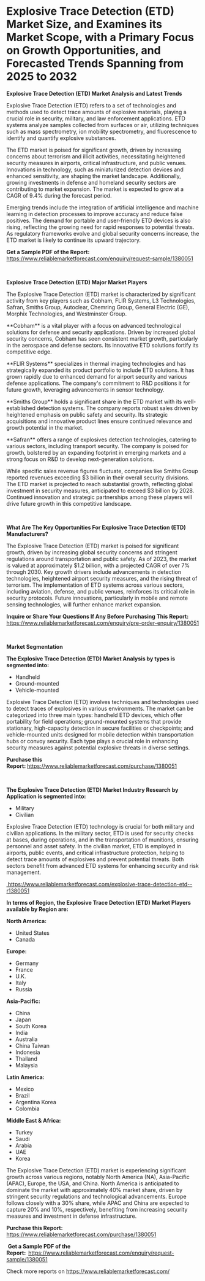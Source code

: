 <p><h1>Explosive Trace Detection (ETD) Market Size, and Examines its Market Scope, with a Primary Focus on Growth Opportunities, and Forecasted Trends Spanning from 2025 to 2032</h1></p><p><strong>Explosive Trace Detection (ETD) Market Analysis and Latest Trends</strong></p>
<p><p>Explosive Trace Detection (ETD) refers to a set of technologies and methods used to detect trace amounts of explosive materials, playing a crucial role in security, military, and law enforcement applications. ETD systems analyze samples collected from surfaces or air, utilizing techniques such as mass spectrometry, ion mobility spectrometry, and fluorescence to identify and quantify explosive substances.</p><p>The ETD market is poised for significant growth, driven by increasing concerns about terrorism and illicit activities, necessitating heightened security measures in airports, critical infrastructure, and public venues. Innovations in technology, such as miniaturized detection devices and enhanced sensitivity, are shaping the market landscape. Additionally, growing investments in defense and homeland security sectors are contributing to market expansion. The market is expected to grow at a CAGR of 9.4% during the forecast period. </p><p>Emerging trends include the integration of artificial intelligence and machine learning in detection processes to improve accuracy and reduce false positives. The demand for portable and user-friendly ETD devices is also rising, reflecting the growing need for rapid responses to potential threats. As regulatory frameworks evolve and global security concerns increase, the ETD market is likely to continue its upward trajectory.</p></p>
<p><strong>Get a Sample PDF of the Report:&nbsp;</strong> <a href="https://www.reliablemarketforecast.com/enquiry/request-sample/1380051?utm_campaign=2308&utm_medium=2&utm_source=Github&utm_content=ia&utm_term=11042025&utm_id=explosive-trace-detection-etd">https://www.reliablemarketforecast.com/enquiry/request-sample/1380051</a></p>
<p>&nbsp;</p>
<p><strong>Explosive Trace Detection (ETD) Major Market Players</strong></p>
<p><p>The Explosive Trace Detection (ETD) market is characterized by significant activity from key players such as Cobham, FLIR Systems, L3 Technologies, Safran, Smiths Group, Autoclear, Chemring Group, General Electric (GE), Morphix Technologies, and Westminster Group.</p><p>**Cobham** is a vital player with a focus on advanced technological solutions for defense and security applications. Driven by increased global security concerns, Cobham has seen consistent market growth, particularly in the aerospace and defense sectors. Its innovative ETD solutions fortify its competitive edge.</p><p>**FLIR Systems** specializes in thermal imaging technologies and has strategically expanded its product portfolio to include ETD solutions. It has grown rapidly due to enhanced demand for airport security and various defense applications. The company's commitment to R&D positions it for future growth, leveraging advancements in sensor technology.</p><p>**Smiths Group** holds a significant share in the ETD market with its well-established detection systems. The company reports robust sales driven by heightened emphasis on public safety and security. Its strategic acquisitions and innovative product lines ensure continued relevance and growth potential in the market.</p><p>**Safran** offers a range of explosives detection technologies, catering to various sectors, including transport security. The company is poised for growth, bolstered by an expanding footprint in emerging markets and a strong focus on R&D to develop next-generation solutions.</p><p>While specific sales revenue figures fluctuate, companies like Smiths Group reported revenues exceeding $3 billion in their overall security divisions. The ETD market is projected to reach substantial growth, reflecting global investment in security measures, anticipated to exceed $3 billion by 2028. Continued innovation and strategic partnerships among these players will drive future growth in this competitive landscape.</p></p>
<p>&nbsp;</p>
<p><strong>What Are The Key Opportunities For Explosive Trace Detection (ETD) Manufacturers?</strong></p>
<p><p>The Explosive Trace Detection (ETD) market is poised for significant growth, driven by increasing global security concerns and stringent regulations around transportation and public safety. As of 2023, the market is valued at approximately $1.2 billion, with a projected CAGR of over 7% through 2030. Key growth drivers include advancements in detection technologies, heightened airport security measures, and the rising threat of terrorism. The implementation of ETD systems across various sectors, including aviation, defense, and public venues, reinforces its critical role in security protocols. Future innovations, particularly in mobile and remote sensing technologies, will further enhance market expansion.</p></p>
<p><strong>Inquire or Share Your Questions If Any Before Purchasing This Report:</strong> <a href="https://www.reliablemarketforecast.com/enquiry/pre-order-enquiry/1380051?utm_campaign=2308&utm_medium=2&utm_source=Github&utm_content=ia&utm_term=11042025&utm_id=explosive-trace-detection-etd">https://www.reliablemarketforecast.com/enquiry/pre-order-enquiry/1380051</a></p>
<p>&nbsp;</p>
<p><strong>Market Segmentation</strong></p>
<p><strong>The Explosive Trace Detection (ETD) Market Analysis by types is segmented into:</strong></p>
<p><ul><li>Handheld</li><li>Ground-mounted</li><li>Vehicle-mounted</li></ul></p>
<p><p>Explosive Trace Detection (ETD) involves techniques and technologies used to detect traces of explosives in various environments. The market can be categorized into three main types: handheld ETD devices, which offer portability for field operations; ground-mounted systems that provide stationary, high-capacity detection in secure facilities or checkpoints; and vehicle-mounted units designed for mobile detection within transportation hubs or convoy security. Each type plays a crucial role in enhancing security measures against potential explosive threats in diverse settings.</p></p>
<p><strong>Purchase this Report:&nbsp;</strong><a href="https://www.reliablemarketforecast.com/purchase/1380051?utm_campaign=2308&utm_medium=2&utm_source=Github&utm_content=ia&utm_term=11042025&utm_id=explosive-trace-detection-etd">https://www.reliablemarketforecast.com/purchase/1380051</a></p>
<p>&nbsp;</p>
<p><strong>The Explosive Trace Detection (ETD) Market Industry Research by Application is segmented into:</strong></p>
<p><ul><li>Military</li><li>Civilian</li></ul></p>
<p><p>Explosive Trace Detection (ETD) technology is crucial for both military and civilian applications. In the military sector, ETD is used for security checks at bases, during operations, and in the transportation of munitions, ensuring personnel and asset safety. In the civilian market, ETD is employed in airports, public events, and critical infrastructure protection, helping to detect trace amounts of explosives and prevent potential threats. Both sectors benefit from advanced ETD systems for enhancing security and risk management.</p></p>
<p><a href="https://www.reliablemarketforecast.com/explosive-trace-detection-etd--r1380051?utm_campaign=2308&utm_medium=2&utm_source=Github&utm_content=ia&utm_term=11042025&utm_id=explosive-trace-detection-etd">&nbsp;https://www.reliablemarketforecast.com/explosive-trace-detection-etd--r1380051</a></p>
<p><strong>In terms of Region, the Explosive Trace Detection (ETD) Market Players available by Region are:</strong></p>
<p>
    <p> <strong> North America: </strong>
        <ul>
            <li>United States</li>
            <li>Canada</li>
        </ul>
        </p> 
    <p> <strong> Europe: </strong>
        <ul>
            <li>Germany</li>
            <li>France</li>
            <li>U.K.</li>
            <li>Italy</li>
            <li>Russia</li>
        </ul>
        </p> 
    <p> <strong> Asia-Pacific: </strong>
        <ul>
            <li>China</li>
            <li>Japan</li>
            <li>South Korea</li>
            <li>India</li>
            <li>Australia</li>
            <li>China Taiwan</li>
            <li>Indonesia</li>
            <li>Thailand</li>
            <li>Malaysia</li>
        </ul>
        </p> 
    <p> <strong> Latin America: </strong>
        <ul>
            <li>Mexico</li>
            <li>Brazil</li>
            <li>Argentina Korea</li>
            <li>Colombia</li>
        </ul>
        </p> 
    <p> <strong> Middle East & Africa: </strong>
        <ul>
            <li>Turkey</li>
            <li>Saudi</li>
            <li>Arabia</li>
            <li>UAE</li>
            <li>Korea</li>
        </ul>
    </p>
    </p>
<p><p>The Explosive Trace Detection (ETD) market is experiencing significant growth across various regions, notably North America (NA), Asia-Pacific (APAC), Europe, the USA, and China. North America is anticipated to dominate the market with approximately 40% market share, driven by stringent security regulations and technological advancements. Europe follows closely with a 30% share, while APAC and China are expected to capture 20% and 10%, respectively, benefiting from increasing security measures and investment in defense infrastructure.</p></p>
<p><strong>Purchase this Report: </strong><a href="https://www.reliablemarketforecast.com/purchase/1380051?utm_campaign=2308&utm_medium=2&utm_source=Github&utm_content=ia&utm_term=11042025&utm_id=explosive-trace-detection-etd">https://www.reliablemarketforecast.com/purchase/1380051</a></p>
<p>&nbsp;<strong>Get a Sample PDF of the Report:&nbsp;&nbsp;</strong><a href="https://www.reliablemarketforecast.com/enquiry/request-sample/1380051?utm_campaign=2308&utm_medium=2&utm_source=Github&utm_content=ia&utm_term=11042025&utm_id=explosive-trace-detection-etd">https://www.reliablemarketforecast.com/enquiry/request-sample/1380051</a></p>
<p><strong></strong></p>
<p>Check more reports on <a href="https://www.reliablemarketforecast.com/?utm_campaign=2308&utm_medium=2&utm_source=Github&utm_content=ia&utm_term=11042025&utm_id=explosive-trace-detection-etd">https://www.reliablemarketforecast.com/</a></p>